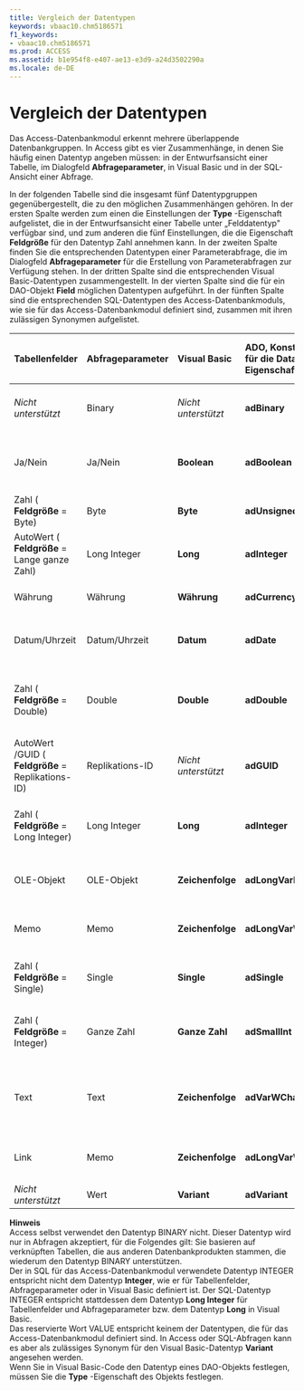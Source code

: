 ```yaml
---
title: Vergleich der Datentypen
keywords: vbaac10.chm5186571
f1_keywords:
- vbaac10.chm5186571
ms.prod: ACCESS
ms.assetid: b1e954f8-e407-ae13-e3d9-a24d3502290a
ms.locale: de-DE
---
```




# Vergleich der Datentypen

Das Access-Datenbankmodul erkennt mehrere überlappende Datenbankgruppen. In Access gibt es vier Zusammenhänge, in denen Sie häufig einen Datentyp angeben müssen: in der Entwurfsansicht einer Tabelle, im Dialogfeld  **Abfrageparameter**, in Visual Basic und in der SQL-Ansicht einer Abfrage.
 

In der folgenden Tabelle sind die insgesamt fünf Datentypgruppen gegenübergestellt, die zu den möglichen Zusammenhängen gehören. In der ersten Spalte werden zum einen die Einstellungen der  **Type** -Eigenschaft aufgelistet, die in der Entwurfsansicht einer Tabelle unter „Felddatentyp" verfügbar sind, und zum anderen die fünf Einstellungen, die die Eigenschaft **Feldgröße** für den Datentyp Zahl annehmen kann. In der zweiten Spalte finden Sie die entsprechenden Datentypen einer Parameterabfrage, die im Dialogfeld **Abfrageparameter** für die Erstellung von Parameterabfragen zur Verfügung stehen. In der dritten Spalte sind die entsprechenden Visual Basic-Datentypen zusammengestellt. In der vierten Spalte sind die für ein DAO-Objekt **Field** möglichen Datentypen aufgeführt. In der fünften Spalte sind die entsprechenden SQL-Datentypen des Access-Datenbankmoduls, wie sie für das Access-Datenbankmodul definiert sind, zusammen mit ihren zulässigen Synonymen aufgelistet.
 


|**Tabellenfelder**|**Abfrageparameter**|**Visual Basic**|**ADO, Konstanten für die Data Type-Eigenschaft**|**SQL und Synonyme für das Access-Datenbankmodul**|
|:-----|:-----|:-----|:-----|:-----|
| *Nicht unterstützt* |Binary| *Nicht unterstützt* |**adBinary**|BINARY (siehe Hinweise) (Synonym: VARBINARY)|
|Ja/Nein|Ja/Nein|**Boolean**|**adBoolean**|BOOLEAN (Synonyme: BIT, LOGICAL, LOGICAL1, YESNO)|
|Zahl ( **Feldgröße** = Byte)|Byte|**Byte**|**adUnsignedTinyInt**|BYTE (Synonym: INTEGER1)|
|AutoWert  ( **Feldgröße** = Lange ganze Zahl)|Long Integer|**Long**|**adInteger**|COUNTER (Synonym: AUTOINCREMENT)|
|Währung|Währung|**Währung**|**adCurrency**|CURRENCY (Synonym: MONEY)|
|Datum/Uhrzeit|Datum/Uhrzeit|**Datum**|**adDate**|DATETIME (Synonyme: DATE, TIME, TIMESTAMP)|
|Zahl ( **Feldgröße** = Double)|Double|**Double**|**adDouble**|DOUBLE (Synonyme: FLOAT, FLOAT8, IEEEDOUBLE, NUMBER, NUMERIC)|
|AutoWert /GUID ( **Feldgröße** =  Replikations-ID)|Replikations-ID| *Nicht unterstützt* |**adGUID**|GUID|
|Zahl ( **Feldgröße** = Long Integer)|Long Integer|**Long**|**adInteger**|LONG (Siehe Hinweise) (Synonyme: INT, INTEGER, INTEGER4)|
|OLE-Objekt|OLE-Objekt|**Zeichenfolge**|**adLongVarBinary**|LONGBINARY (Synonyme: GENERAL, OLEOBJECT)|
|Memo|Memo|**Zeichenfolge**|**adLongVarWChar**|LONGTEXT (Synonyme: LONGCHAR, MEMO, NOTE)|
|Zahl ( **Feldgröße** = Single)|Single|**Single**|**adSingle**|SINGLE (Synonyme: FLOAT4, IEEESINGLE, REAL)|
|Zahl ( **Feldgröße** = Integer)|Ganze Zahl|**Ganze Zahl**|**adSmallInt**|SHORT (Siehe Hinweise) (Synonyme: INTEGER2, SMALLINT)|
|Text|Text|**Zeichenfolge**|**adVarWChar**|TEXT (Synonyme: ALPHANUMERIC, CHAR, CHARACTER, STRING, VARCHAR)|
|Link|Memo|**Zeichenfolge**|**adLongVarWChar**|LONGTEXT (Synonyme: LONGCHAR, MEMO, NOTE)|
| *Nicht unterstützt* |Wert|**Variant**|**adVariant**|VALUE (Siehe Hinweise)|

 **Hinweis**<BR/>   Access selbst verwendet den Datentyp BINARY nicht. Dieser Datentyp wird nur in Abfragen akzeptiert, für die Folgendes gilt: Sie basieren auf verknüpften Tabellen, die aus anderen Datenbankprodukten stammen, die wiederum den Datentyp BINARY unterstützen. <BR/>Der in SQL für das Access-Datenbankmodul verwendete Datentyp INTEGER entspricht nicht dem Datentyp **Integer**, wie er für Tabellenfelder, Abfrageparameter oder in Visual Basic definiert ist. Der SQL-Datentyp INTEGER entspricht stattdessen dem Datentyp **Long Integer** für Tabellenfelder und Abfrageparameter bzw. dem Datentyp **Long** in Visual Basic. <BR/>Das reservierte Wort VALUE entspricht keinem der Datentypen, die für das Access-Datenbankmodul definiert sind. In Access oder SQL-Abfragen kann es aber als zulässiges Synonym für den Visual Basic-Datentyp **Variant** angesehen werden. <BR/>Wenn Sie in Visual Basic-Code den Datentyp eines DAO-Objekts festlegen, müssen Sie die **Type** -Eigenschaft des Objekts festlegen.
 

